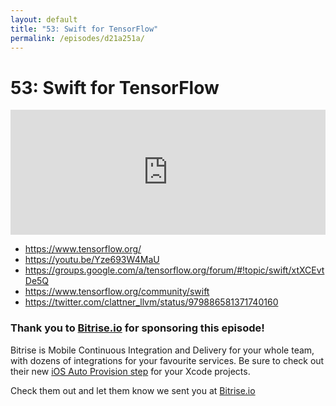 ```yaml
---
layout: default
title: "53: Swift for TensorFlow"
permalink: /episodes/d21a251a/
---
```


# 53: Swift for TensorFlow

<iframe frameBorder="0" height="200px" scrolling="no" seamless src="https://player.simplecast.com/699546bf-f16a-49ed-bb6a-079ef994eb9d" width="100%"></iframe>

- https://www.tensorflow.org/
- https://youtu.be/Yze693W4MaU
- https://groups.google.com/a/tensorflow.org/forum/#!topic/swift/xtXCEvtDe5Q
- https://www.tensorflow.org/community/swift
- https://twitter.com/clattner_llvm/status/979886581371740160

### Thank you to [Bitrise.io](https://www.bitrise.io/?utm_source=swift_unwrapped_spec&utm_medium=podcast&utm_campaign=w15) for sponsoring this episode!

Bitrise is Mobile Continuous Integration and Delivery for your whole team, with dozens of integrations for your favourite services. Be sure to check out their new [iOS Auto Provision step](https://blog.bitrise.io/ios-auto-provision-step) for your Xcode projects.

Check them out and let them know we sent you at [Bitrise.io](https://www.bitrise.io/?utm_source=swift_unwrapped_spec&utm_medium=podcast&utm_campaign=w15)
